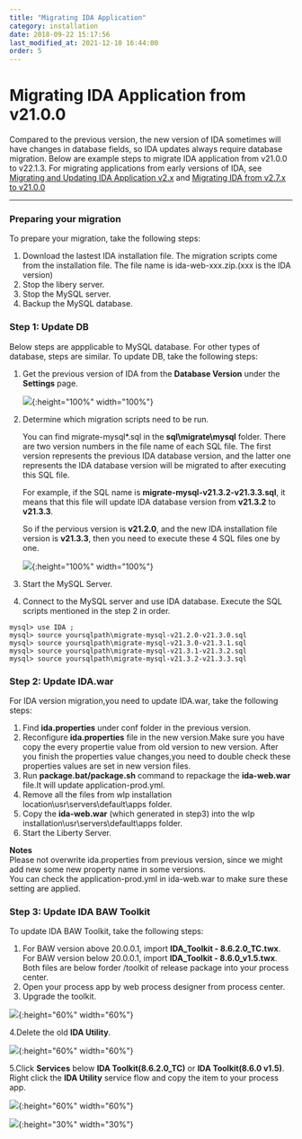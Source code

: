 ```yaml
---
title: "Migrating IDA Application"
category: installation
date: 2018-09-22 15:17:56
last_modified_at: 2021-12-10 16:44:00
order: 5
---
```


# Migrating IDA Application from v21.0.0
Compared to the previous version, the new version of IDA sometimes will have changes in database fields, so IDA updates always require database migration. Below are example steps to migrate IDA application from v21.0.0 to v22.1.3. For migrating applications from early versions of IDA, see [Migrating and Updating IDA Application v2.x](https://sdc-china.github.io/IDA-doc/references/references-migrating-and-updating-your-application.html) and [Migrating IDA from v2.7.x to v21.0.0](https://sdc-china.github.io/IDA-doc/references/references-migrate-ida-from-v2.7.x-to-v21.0.0.html)

***
### Preparing your migration

To prepare your migration, take the following steps:  

1. Download the lastest IDA installation file. The migration scripts come from the installation file. The file name is ida-web-xxx.zip.(xxx is the IDA version)
2. Stop the libery server.  
3. Stop the MySQL server.  
4. Backup the MySQL database.    

### Step 1: Update DB

Below steps are appplicable to MySQL database. For other types of database, steps are similar. To update DB, take the following steps:
1. Get the previous version of IDA from the **Database Version** under the **Settings** page.
   
   ![][ida_version]{:height="100%" width="100%"}

2. Determine which migration scripts need to be run. 
   
   You can find migrate-mysql*.sql in the **sql\migrate\mysql** folder. There are two version numbers in the file name of each SQL file. The first version represents the previous IDA database version, and the latter one represents the IDA database version will be migrated to after executing this SQL file.

   For example, if the SQL name is **migrate-mysql-v21.3.2-v21.3.3.sql**, it means that this file will update IDA database version from **v21.3.2** to **v21.3.3**. 

   So if the pervious version is **v21.2.0**, and the new IDA installation file version is **v21.3.3**, then you need to execute these 4 SQL files one by one. 

   ![][mysqlmigration-v21]{:height="100%" width="100%"}

3. Start the MySQL Server.   

4. Connect to the MySQL server and use IDA database. Execute the SQL scripts mentioned in the step 2 in order.
```
mysql> use IDA ;   
mysql> source yoursqlpath\migrate-mysql-v21.2.0-v21.3.0.sql
mysql> source yoursqlpath\migrate-mysql-v21.3.0-v21.3.1.sql
mysql> source yoursqlpath\migrate-mysql-v21.3.1-v21.3.2.sql
mysql> source yoursqlpath\migrate-mysql-v21.3.2-v21.3.3.sql
```    

### Step 2: Update IDA.war   

For IDA version migration,you need to update IDA.war, take the following steps:

1. Find  **ida.properties** under conf folder in the previous version.
2. Reconfigure  **ida.properties** file in the new version.Make sure you have copy the every propertie value from old version to new version. After you finish the properties value changes,you need to double check these properties values are set in new version files.    
3. Run **package.bat/package.sh** command to repackage the **ida-web.war** file.It will update application-prod.yml.
4. Remove all the files from wlp installation location\usr\servers\default\apps folder.     
5. Copy the **ida-web.war** (which generated in step3) into the wlp installation\usr\servers\default\apps folder.    
6. Start the Liberty Server.  

 **Notes**     
 Please not overwrite ida.properties from previous version, since we might add new some new property name  in some versions.  
 You can check the application-prod.yml in ida-web.war to make sure these setting are applied.
 
 
### Step 3: Update IDA BAW Toolkit    

To update IDA BAW Toolkit, take the following steps:

1. For BAW version above 20.0.0.1, import **IDA_Toolkit - 8.6.2.0_TC.twx**. For BAW version below 20.0.0.1, import **IDA_Toolkit - 8.6.0_v1.5.twx**. Both files are below forder /toolkit of release package into your process center.
2. Open your process app by web process designer from process center.  
3. Upgrade the toolkit.

![][toolkit-upgrade-1-v21]{:height="60%" width="60%"}

4.Delete the old **IDA Utility**.

![][toolkit-upgrade-2]{:height="60%" width="60%"}

5.Click **Services** below **IDA Toolkit(8.6.2.0_TC)** or **IDA Toolkit(8.6.0 v1.5)**. Right click the **IDA Utility** service flow and copy the item to your process app.

![][toolkit-upgrade-3-v21]{:height="60%" width="60%"}

![][toolkit-upgrade-4]{:height="30%" width="30%"}
   
[ida_version]: ../images/install/ida_version.png
[yamlmigration]: ../images/install/productionyaml.png
[mysqlmigration-v21]: ../images/install/mysqlmigration-v21.png
[teampermission]: ../images/install/teampermission.png
[teamproject]: ../images/install/teamproject.png
[sqlfolder]: ../images/references/sql-folder.png
[migration-sql]: ../images/references/migration-sql-example.png
[toolkit-upgrade-1-v21]: ../images/references/IDAbpmToolkitUpgrade_1-v21.png
[toolkit-upgrade-2]: ../images/references/IDAbpmToolkitUpgrade_2.png
[toolkit-upgrade-3-v21]: ../images/references/IDAbpmToolkitUpgrade_3-v21.png
[toolkit-upgrade-4]: ../images/install/ida_toolkit_copy_to_item.png